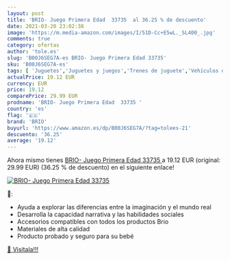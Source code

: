 ```yaml
---
layout: post
title: 'BRIO- Juego Primera Edad  33735  al 36.25 % de descuento'
date: 2021-03-20 23:02:38
image: 'https://m.media-amazon.com/images/I/51D-Cc+E5wL._SL400_.jpg'
comments: true
category: ofertas
author: 'tole.es'
slug: 'B00J6SEG7A-es BRIO- Juego Primera Edad 33735'
sku: 'B00J6SEG7A-es'
tags: [ 'Juguetes','Juguetes y juegos','Trenes de juguete','Vehículos de juguete para niños','brio','brio-', ]
actualPrice: 19.12 EUR
currency: EUR
price: 19.12
comparePrice: 29.99 EUR
prodname: 'BRIO- Juego Primera Edad  33735 '
country: 'es'
flag: '🇪🇸'
brand: 'BRIO'
buyurl: 'https://www.amazon.es/dp/B00J6SEG7A/?tag=tolees-21'
descuento: '36.25'
average: '19.12'
---
```


Ahora mismo tienes [BRIO- Juego Primera Edad  33735 ](https://www.amazon.es/dp/B00J6SEG7A/?tag=tolees-21) a 19.12 EUR (original: 29.99 EUR) (36.25 %  de descuento) en el siguiente enlace!

[![BRIO- Juego Primera Edad  33735 ](https://m.media-amazon.com/images/I/51D-Cc+E5wL._SL400_.jpg)](https://www.amazon.es/dp/B00J6SEG7A/?tag=tolees-21)

🔎:

- Ayuda a explorar las diferencias entre la imaginación y el mundo real
- Desarrolla la capacidad narrativa y las habilidades sociales
- Accesorios compatibles con todos los productos Brio
- Materiales de alta calidad
- Producto probado y seguro para su bebé

[🛒 Visítala!!!](https://www.amazon.es/dp/B00J6SEG7A/?tag=tolees-21)
